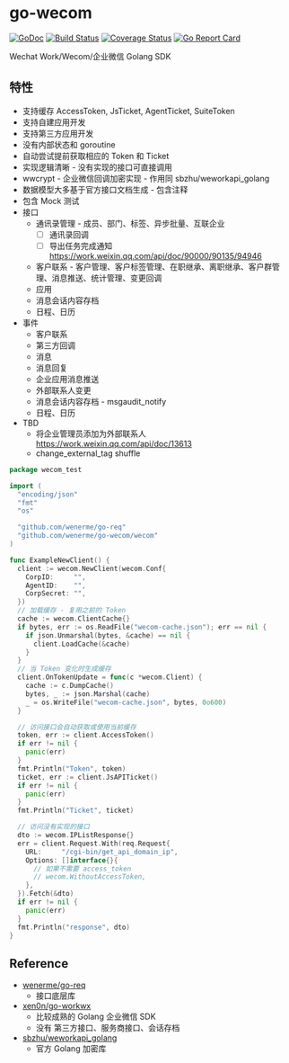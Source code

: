 # go-wecom

[![GoDoc][doc-img]][doc] [![Build Status][ci-img]][ci] [![Coverage Status][cov-img]][cov] [![Go Report Card][report-card-img]][report-card]

[doc-img]: https://img.shields.io/badge/go.dev-reference-007d9c?logo=go&logoColor=white&style=flat-square
[doc]: https://pkg.go.dev/github.com/wenerme/go-wecom?tab=doc
[ci-img]: https://github.com/wenerme/go-wecom/actions/workflows/ci.yml/badge.svg
[ci]: https://github.com/wenerme/go-wecom/actions/workflows/ci.yml
[cov-img]: https://codecov.io/gh/wenerme/go-wecom/branch/main/graph/badge.svg
[cov]: https://codecov.io/gh/wenerme/go-wecom/branch/main
[report-card-img]: https://goreportcard.com/badge/github.com/wenerme/go-wecom
[report-card]: https://goreportcard.com/report/github.com/wenerme/go-wecom

Wechat Work/Wecom/企业微信 Golang SDK

## 特性

- 支持缓存 AccessToken, JsTicket, AgentTicket, SuiteToken
- 支持自建应用开发
- 支持第三方应用开发
- 没有内部状态和 goroutine
- 自动尝试提前获取相应的 Token 和 Ticket
- 实现逻辑清晰 - 没有实现的接口可直接调用
- wwcrypt - 企业微信回调加密实现 - 作用同 sbzhu/weworkapi_golang
- 数据模型大多基于官方接口文档生成 - 包含注释
- 包含 Mock 测试
- 接口
  - 通讯录管理 - 成员、部门、标签、异步批量、互联企业
    - [ ] 通讯录回调
    - [ ] 导出任务完成通知 https://work.weixin.qq.com/api/doc/90000/90135/94946
  - 客户联系 - 客户管理、客户标签管理、在职继承、离职继承、客户群管理、消息推送、统计管理、变更回调
  - 应用
  - 消息会话内容存档
  - 日程、日历
- 事件
  - 客户联系
  - 第三方回调
  - 消息
  - 消息回复
  - 企业应用消息推送
  - 外部联系人变更
  - 消息会话内容存档 - msgaudit_notify
  - 日程、日历
- TBD
  - 将企业管理员添加为外部联系人 https://work.weixin.qq.com/api/doc/13613
  - change_external_tag shuffle

```go
package wecom_test

import (
  "encoding/json"
  "fmt"
  "os"

  "github.com/wenerme/go-req"
  "github.com/wenerme/go-wecom/wecom"
)

func ExampleNewClient() {
  client := wecom.NewClient(wecom.Conf{
    CorpID:     "",
    AgentID:    "",
    CorpSecret: "",
  })
  // 加载缓存 - 复用之前的 Token
  cache := wecom.ClientCache{}
  if bytes, err := os.ReadFile("wecom-cache.json"); err == nil {
    if json.Unmarshal(bytes, &cache) == nil {
      client.LoadCache(&cache)
    }
  }
  // 当 Token 变化时生成缓存
  client.OnTokenUpdate = func(c *wecom.Client) {
    cache := c.DumpCache()
    bytes, _ := json.Marshal(cache)
    _ = os.WriteFile("wecom-cache.json", bytes, 0o600)
  }

  // 访问接口会自动获取或使用当前缓存
  token, err := client.AccessToken()
  if err != nil {
    panic(err)
  }
  fmt.Println("Token", token)
  ticket, err := client.JsAPITicket()
  if err != nil {
    panic(err)
  }
  fmt.Println("Ticket", ticket)

  // 访问没有实现的接口
  dto := wecom.IPListResponse{}
  err = client.Request.With(req.Request{
    URL:     "/cgi-bin/get_api_domain_ip",
    Options: []interface{}{
      // 如果不需要 access_token
      // wecom.WithoutAccessToken,
    },
  }).Fetch(&dto)
  if err != nil {
    panic(err)
  }
  fmt.Println("response", dto)
}
```

## Reference

- [wenerme/go-req](https://github.com/wenerme/go-req)
  - 接口底层库
- [xen0n/go-workwx](https://github.com/xen0n/go-workwx)
  - 比较成熟的 Golang 企业微信 SDK
  - 没有 第三方接口、服务商接口、会话存档
- [sbzhu/weworkapi_golang](https://github.com/sbzhu/weworkapi_golang)
  - 官方 Golang 加密库
